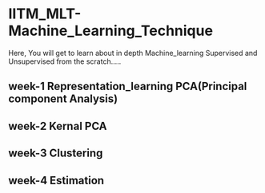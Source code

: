 # IITM_MLT-Machine_Learning_Technique
Here, You will get to learn about in depth Machine_learning Supervised and Unsupervised from the scratch.....
## week-1 Representation_learning PCA(Principal component Analysis)
## week-2 Kernal PCA
## week-3 Clustering
## week-4 Estimation
